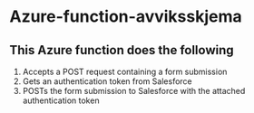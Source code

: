 # Azure-function-avviksskjema

## This Azure function does the following

1. Accepts a POST request containing a form submission
2. Gets an authentication token from Salesforce
3. POSTs the form submission to Salesforce with the attached authentication token
